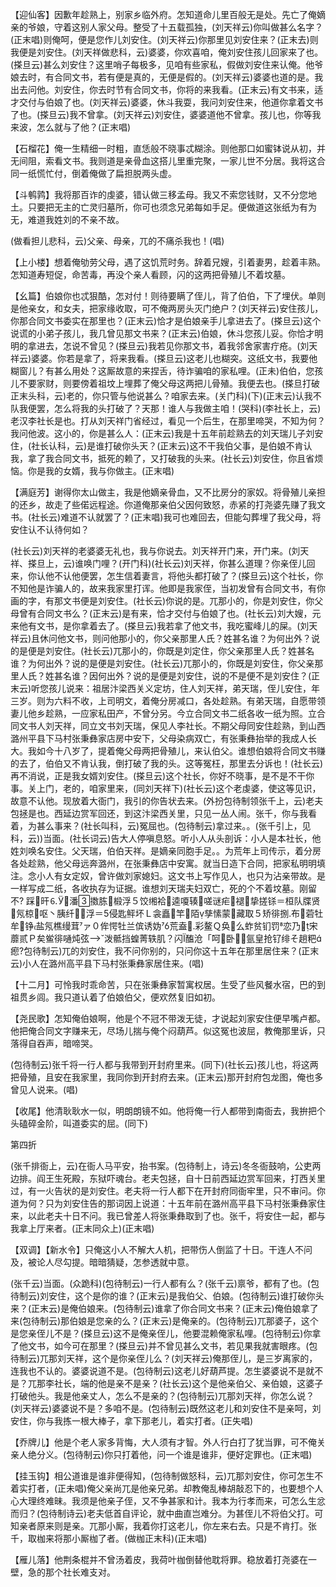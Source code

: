 <!-- { "loadSidebar": true } -->
【迎仙客】因歉年趁熟上，别家乡临外府。怎知道命儿里百般无是处。先亡了俺嫡亲的爷娘，守着这别人家父母。整受了十五载孤独，(刘天祥云)你叫做甚么名字？(正末唱)则俺呵，便是您作儿刘安住。(刘天祥云)你那里见刘安住来？(正末去)则我便是刘安住。(刘天祥做悲科，云)婆婆，你欢喜咱，俺刘安住孩儿回家来了也。(搽旦云)甚么刘安住？这里哨子每极多，见咱有些家私，假做刘安住来认俺。他爷娘去时，有合同文书，若有便是真的，无便是假的。(刘天祥云)婆婆也道的是。我出去问他。刘安住，你去时节有合同文书，你将的来我看。(正末云)有文书来，适才交付与伯娘了也。(刘天祥云)婆婆，休斗我耍，我问刘安住来，他道你拿着文书了也。(搽旦云)我不曾拿。(刘天祥云)刘安住，婆婆道他不曾拿。孩儿也，你等我来波，怎么就与了他？(正末唱)

【石榴花】俺一生精细一时粗，直恁般不晓事忒糊涂。则他那口如蜜钵说从初，并无间阻，索看文书。我则道是亲骨血这搭儿里重完聚，一家儿世不分居。我将这合同一纸慌忙付，倒着俺做了扁担脱两头虚。

【斗鹌鹑】我将那百诈的虔婆，错认做三移孟母。我又不索您钱财，又不分您地土。只要把无主的亡灵归墓所，你可也须念兄弟每如手足。便做道这张纸为有为无，难道我姓刘的不亲不故。

(做看担儿悲科，云)父亲、母亲，兀的不痛杀我也！(唱)

【上小楼】想着俺劬劳父母，遇了这饥荒时务。辞着兄嫂，引着妻男，趁着丰熟。怎知道寿短促，命苦毒，再没个亲人看顾，闪的这两把骨殖儿不着坟墓。

【幺篇】伯娘你也忒狠酷，怎对付！则待要瞒了侄儿，背了伯伯，下了埋伏。单则是他亲女，和女夫，把家缘收取，可不俺两房头灭门绝户？(刘天祥云)安住孩儿，你那合同文书委实在那里也？(正末云)恰才是伯娘亲手儿拿进去了。(搽旦云)这个说谎的小弟子孩儿，我几曾见那文书来？(正末云)伯娘，休斗您孩儿妥。你恰才明明的拿进去，怎说不曾见？(搽旦云)我若见你那文书，着我邻舍家害疔疮。(刘天祥云)婆婆。你若是拿了，将来我看。(搽旦云)这老儿也糊突。这纸文书，我要他糊窗儿？有甚么用处？这厮故意的来捏舌，待诈骗咱的家私哩。(正未)伯伯，您孩儿不要家财，则要傍着祖坟上埋葬了俺父母这两把儿骨殖。我便去也。(搽旦打破正末头科，云)老的，你只管与他说甚么？咱家去来。(关门科)(下)(正末云)认我不队我便罢，怎么将我的头打破了？天那！谁人与我做主咱！(哭科)(李社长上，云)老汉李社长是也。打从刘天祥门省经过，看见一个后生，在那里啼哭，不知为何？我问他波。这小的，你是甚么人：(正末云)我是十五年前趁熟去的刘天瑞儿子刘安住，(社长认科，云)是谁打破你头天？(正末云)这不干我伯父事，是伯娘不肯认我，拿了我合同文书，抵死的赖了，又打破我的头来。(社长云)刘安住，你且省烦恼。你是我的女婿，我与你做主。(正末唱)

【满庭芳】谢得你太山做主，我是他嫡亲骨血，又不比房分的家奴。将骨殖儿亲担的还乡，故走了些偌远程途。你道俺那亲伯父因何致怒，赤紧的打尧婆先赚了我文书。(社长云)难道不认就罢了？(正末唱)我可也难回去，但能勾葬埋了我父母，将安住认不认待何如？

(社长云)刘天祥的老婆婆无礼也，我与你说去。刘天祥开门来，开门来。(刘天祥、搽旦上，云)谁唤门哩？(开门科)(社长云)刘天祥，你甚么道理？你亲侄儿回来，你认他不认他便罢，怎生信着妻言，将他头都打破了？(搽旦云)这个社长，你不知他是诈骗人的，故来我家里打诨。他即是我家侄，当初发曾有合同文书，有你画的字，有那文书便是刘安住。(社长云)你说的是。兀那小的，你是刘安住，你父母曾有合同文书么？(正末云)是有来，恰才交付与伯娘了也。(社长云)刘大嫂，元来他有文书，是你拿着去了。(搽旦云)我若拿了他文书，我吃蜜峰儿的屎。(刘天祥云)且休问他文书，则问他那小的，你父亲那里人氏？姓甚名谁？为何出外？说的是便是刘安住。(社长云)兀那小的，你既是刘定住，你父亲那里人氏？姓甚名谁？为何出外？说的是便是刘安住。(社长云)兀那小的，你既是刘安住，你父亲那里人氏？姓甚名谁？因何出外？说的是便是刘安住，说的不是便不是刘安住？(正末云)听您孩儿说来：祖居汴梁西关义定坊，住人刘天祥，弟天瑞，侄儿安住，年三岁。则为六料不收，上司明文，着俺分房减口，各处趁熟。有弟天瑞，自愿带领妻儿他乡趁熟，一应家私田产，不曾分另。今立合同文书二纸各收一纸为照。立合同文书人刘天祥，同立文书刘天瑞，保见人李社长。不期父母同安住趁熟，到山西潞州平县下马村张秉彝家店房中安下，父母染病双亡，有张秉彝抬举的我成人长大。我如今十八岁了，提着俺父母两把骨殖儿，来认伯父。谁想伯娘将合同文书赚的去了，伯伯又不肯认我，倒打破了我的头。这等冤枉，那里去分诉也！(社长云)再不消说，正是我女婿刘安住。(搽旦云)这个社长，你好不晓事，是不是不干你事。关上门，老的，咱家里来，(同刘天祥下)(社长云)这个老虔婆，使这等见识，故意不认他。现放着大衙门，我引的你告状去来。(外扮包待制领张千上，云)老夫包拯是也。西延边赏军回还，到这汴梁西关里，只见一丛人闹。张千，你与我看着，为甚么事来？(社长叫科，云)冤屈也。(包待制云)拿过来。。(张千引上，见科，云))当面。(社长词云)告大人停嗔息怒。听小人从头剖诉：小人是本社长，他姓刘唤名安住。父天瑞，伯伯天祥。是嫡亲同胞手足。。为荒年上司传示，着分房各处趁熟，他父母远奔潞州，在张秉彝店中安寓。就当日造下合同，把家私明明填注。念小人有女定奴，曾许做刘家媳妇。这文书上写作见人，也只为沾亲带故。是一样写成二纸，各收执存为证据。谁想刘天瑞夫妇双亡，死的个不着坟墓。刚留不?
踩旰⒍潘擞胨椴浮５饺缃袷逵嗄辏嗟谜疟褪挚搓铩＝桓队牒贤氖椋呕丶胰纤浮＝侵匙鲆坏Ｌ衾矗竿陌孳愫蒙藏取５矫徘捌布菪牡牟铮盐氖樵缦茸ァ０侔愕牡兰傧诱妫荒盍彩鳌Ｑ奂么蚱贫钔罚恋乃宋蘼贰Ｐ矣鲎徘嗵炖弦泼骶挡蝗菁轶肌？闪醢沧「呵卧氩皇抢钌绯そ趟粑瘛?包待制云)兀的刘安住，我不问你别的，只问你这十五年在那里居住来？(正末云)小人在潞州高平县下马村张秉彝家居住来。(唱)

【十二月】可怜我时乖命苦，只在张秉彝家暂寓权居。生受了些风餐水宿，巴的到祖贯乡闾。我只道认着了伯娘伯父，便欢然复旧如初。

【尧民歌】怎知俺伯娘啊，他是个不冠不带泼无徒，才说起刘家安住便早嘴卢都。他把俺合同文字赚来无，尽场儿揣与俺个闷葫芦。似这冤也波屈，教俺那里诉，只落得自吞声，暗啼哭。

(包待制云)张千将一行人都与我带到开封府里来。(同下)(社长云)孩儿也，将这两把骨殖，且安在我家里，我同你到开封府去来。(正末云)那开封府包龙图，俺也多曾见人说来。(唱)

【收尾】他清耿耿水一似，明朗朗镜不如。他将俺一行人都带到南衙去，我拚把个头磕碎金阶，叫道委实的屈。(同下)

第四折

(张千排衙上，云)在衙人马平安，抬书案。(包待制上，诗云)冬冬衙鼓响，公吏两边排。阎王生死殿，东狱吓魂台。老夫包拯，自十日前西延边赏军回来，打西关里过，有一火告状的是刘安住。老夫将一行人都下在开封府同衙牢里，只不审问。你道为何？只为刘安住告的那词因上说道：十五年前在潞州高平县下马村张秉彝家住来，以此老夫十日不问。我已曾差人将张秉彝取到了也。张千，将安住一起，都与我拿上厅来者。(正末同众上)(正末唱)

【双调】【新水令】只俺这小人不解大人机，把带伤人倒监了十日。干连人不问及，被论人尽勾提。暗暗猜疑，怎参透就中意。

(张千云)当面。(众跪科)(包待制云)一行人都有么？(张千云)禀爷，都有了也。(包待制云)刘安住，这个是你的谁？(正末云)是我伯父、伯娘。(包待制云)谁打破你头来？(正末云)是俺伯娘来。(包待制云)谁拿了你合同文书来？(正末云)俺伯娘拿了来(包待制云)那伯娘是您亲的么？(正末云)是俺亲的。(包待制云)兀那婆子，这个是您亲侄儿不是？(搽旦云)这不是俺亲侄儿，他要混赖俺家私哩。(包待制云)你拿了他文书，如今可在那里？(搽旦云)并不曾见甚么文书，若见果我就害眼疼。(包待制云)兀那刘天祥，这个是你亲侄儿么？(刘天祥云)俺那侄儿，是三岁离家的，连我也不认的。婆婆说道不是。(包待制云)这老儿好葫芦提。怎生婆婆说不是就不是？兀那李社长，端的他是亲不是亲？(社长云)这个是他亲伯父、亲伯娘，这婆子打破他头。我是他亲丈人，怎么不是亲的？(包待制云)兀那刘天祥，你怎么说？(刘天祥云)婆婆说不是？多咱不是。(包待制云)既然这老儿和刘安住不是亲呵，刘安住，你与我拣一根大棒子，拿下那老儿，着实打者。(正失唱)

【乔牌儿】他是个老人家多背悔，大人须有才智。外人行白打了犹当罪，可不俺关亲人绝分义。(包待制云)你只打着他，问一个谁是谁非，便好定罪也。(正末唱)

【挂玉钩】相公道谁是谁非便得知，(包待制做怒科，云)兀那刘安住，你可怎生不着实打者，(正未唱)俺父亲尚兀是他亲兄弟。却教俺乱棒胡敲忍下的，也要想个人心大理终难昧。我须是他亲子侄，又不争甚家和计。我本为行孝而来，可怎么生忿而归？(包待制诗云)老夫低首自评论，就中曲直岂难分。为甚侄儿不将伯父打。可知亲者原来则是亲。兀那小厮，我着你打这老儿，你左来右去。只是不肯打。张千，取枷来将那小厮枷了者。(做枷正末科)(正末唱)

【雁儿落】他荆条棍并不曾汤着皮，我荷叶枷倒替他耽将罪。稳放着打尧婆在一壁，急的那个社长难支对。

